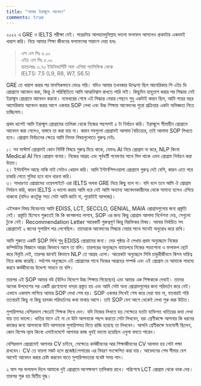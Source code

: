 ```yaml
---  
title: "আমার ইরাস্মুসে আবেদন"  
comments: true  
---
```

২০২২ এ GRE ও IELTS পরীক্ষা দেই। পরেরটায় আলহামদুলিল্লাহ ভালো ফলাফল আসলেও প্রথমটায় একদমই খারাপ করি। নিচে আমার শিক্ষা জীবনের ফলাফলের সারাংশ দেয়া হলঃ

> এস এস সিঃ ৫.০০ \
এইচ এস সিঃ ৫.০০ \
ব্যাচেলরঃ ৩.৭০ ইউনিভার্সিটি অফ এশিয়া প্যাসিফিক থেকে \
IELTS: 7.5 (L9, R8, W7, S6.5)


GRE তে খারাপ করার পর মানসিকভাবে ভেঙে পরি। যদিও আমার তখনকার উদ্দ্যেশ্য ছিল আমেরিকায় পি এইচ ডি প্রোগ্রামে আবেদন করা, কিন্তু ঐ পরিস্থিতিতে আমি আত্মবিশ্বাস রাখতে পারি নাই। কিছুদিন হাহুতাশ করার পর সিদ্ধান্ত নেই ইরাস্মুস প্রোগ্রামে আবেদন করবো। নভেম্বরের শেষে এই সিদ্ধান্ত নেয়ার পেছনে শুধু একটাই কারন ছিল, আমি পরের বছর আমেরিকায় আবেদন করার আগে একবার SOP লেখা এবং উচ্চ শিক্ষায় আবেদনের পুরো প্রক্রিয়ার একটা অভিজ্ঞতা নিতে চাচ্ছিলাম। 

প্রথম ধাপেই আমি ইরাস্মুস প্রোগ্রামের তালিকা থেকে নিজের পছন্দসই ৫ টা নির্বাচন করি। ইরাস্মুসে সীমাহীন প্রোগ্রামে আবেদন করা গেলেও, বাস্তবে তা করা যায় না। কারন সবগুলো প্রোগ্রামই আলাদা বৈচিত্র্যের, তাই আলাদা SOP লিখতে হবে। প্রোগ্রাম নির্বাচনের ক্ষেত্রে আমি নিমক্ত বিষয়গুলোতে গুরুত্ব দেইঃ

১। সব মাস্টার্স প্রোগ্রামই কোন নির্দিষ্ট বিষয়ে গুরুত্ব দিয়ে থাকে, যেমনঃ AI নিয়ে প্রোগ্রাম না করে, NLP কিংবা Medical AI নিয়ে প্রোগ্রাম বানায়। নিজের আগ্রহ এবং পূর্ববর্তী গবেষণার সাথে মিল থাকে এমন প্রোগ্রাম নির্বাচন করা উত্তম। \
২। ইন্টার্নশিপ আছে নাকি নাই সেটাও খেয়াল করি। আমি ইন্টার্নশিপওয়ালা প্রোগ্রামে গুরুত্ব দেই বেশি, কারন এতে পরে চাকরি পেতে সুবিধা হবে বলে ধারনা করি। \
৩। সাধারণত প্রোগ্রামের ওয়েবসাইটে এরা IELTS অথবা GRE নিয়ে কিছু বলে না। যদি বলে তবে আমি ঐ প্রোগ্রাম নির্বাচন করি, কারন IELTS এ ভালো করায় আমি ধরে নেই আমি অন্যান্য আবেদনকারীদের থেকে সামান্য হলেও এগিয়ে থাকবো (যদিও কতটুকু সত্য সেটা আমি জানি না, পুরোটাই আন্দাজ)।

এইসকল বিষয় বিবেচনায় আমি EDISS, LCT, SECCLO, GENIAL, MAIA প্রোগ্রামগুলোর জন্য প্রস্তুতি নেই। প্রস্তুতি হিসেবে শুরুতেই কি কি কাগজপত্র লাগবে, SOP এর জন্য কিছু প্রোগ্রাম আলাদা নির্দেশনা দেয়, সেগুলো টুকে নেই। Recommendation Letter আরেকটি গুরুত্বপূর্ণ কিন্তু বিরক্তিকর বিষয়। আমার নির্বাচিত সব প্রোগ্রামেই ২ জনের সুপারিশ পত্র লেগেছিল। তাদেরকে আবেদনের সিদ্ধান্ত নেয়ার সাথে সাথেই অনুরোধ করে রাখি। 

আমি শুরুতে একটি SOP লিখি শুধু EDISS প্রোগ্রামের জন্য। দেড় পৃষ্ঠার ঐ লেখায় প্রথম অনুচ্ছেদে নিজের কম্পিউটার বিজ্ঞানে আগ্রহ কিভাবে আসে তা বলি। তারপরের অনুচ্ছেদে ব্যাচেলরে নিজের পড়াশোনা ও ফলাফল ছোট করে বিবৃতি দেই, তারপর জানাই কিভাবে NLP তে আগ্রহ এলো। আরেকটা অনুচ্ছেদে লিখি চাকুরীজীবনে কিসব দায়িত্ব নিয়ে কাজ করেছি। সর্বশেষ অনুচ্ছেদে এই প্রোগ্রামের সাথে নিজের আগ্রহের সম্পর্ক এবং এই প্রোগ্রাম যে আমাকে সাহায্য করবে কর্মজীবনের উদ্দেশ্য সাধনে তা বলি। 

তারপর এই SOP আমার বউ (উনিও বিদেশে উচ্চ শিক্ষায় গিয়েছেন) এবং আমার এক শিক্ষককে দেখাই। তাদের অনেক উপদেশের পর একটি গ্রহণযোগ্য খসড়া প্রস্তুত হয় এবং আমি সেটা অন্য প্রোগ্রামগুলোর জন্য পরিবর্তন করে নেই। এভাবে একমাস লাগিয়ে আমার SOP লেখা শেষ হয়। SOP একবার লিখেই শেষ করে দেয়া যায় না, যতবারই পড়ি ততবারই কিছু না কিছু হালকা পরিবর্তনের কথা মাথায় আসে। তাই SOP বেশ আগে থেকেই লেখা শুরু করা উচিত।

সুপারিশপত্র বেশিরভাগ ক্ষেত্রেই শিক্ষক লিখে দেন। যদি নিজের লিখতে হয় সেক্ষেত্রে যতটা ব্যক্তিগত খাতিরের কথা লেখা যায় তত ভালো। খাতির মানে এই না যে উনি আপনাকে পছন্দ করতো সেটা লিখবেন, বরং শ্রেণীকক্ষে আপনার কি ধরনের কাজের জন্য আপনাকে উনি আপনাকে সুপারিশপত্র দিতে রাজি হয়েছে তা লিখবেন। আপনি শ্রেণীকক্ষে মনযোগী ছিলেন, কোন বিশেষ ল্যাব কিংবা এসাইনমেন্টে আপনার কাজ খুবই ভালো হয়েছিল এগুলা বলতে পারেন। 

বেশিরভাগ প্রোগ্রামেই আপনার CV চাইবে, সেক্ষেত্রে কর্মজীবনের আর শিক্ষাজীবনের CV আলাদা হয় সেটা লক্ষ্য রাখবেন। CV তে যায়গা সঙ্কট হলে প্রজেক্ট/পেপারের এর বিবরণ সংক্ষেপিত করা যায়। আবেদনের শেষ সীমার বেশ আগেই আবেদন করার চেষ্টা করবেন যাতে সুপারিশদাতারা যথেষ্ট সময় পান। 

২ মাস পর ফলাফল দিলে আমাকে দুই প্রোগ্রামে অপেক্ষমাণ তালিকায় রাখে। পরিশেষে LCT প্রোগ্রাম থেকে ডাক দেয়। তারপর শুরু হয় দ্বিতীয় যুদ্ধ।